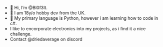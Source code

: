 - 👋 Hi, I’m @Bl0f3lt.
- 👀 I am 18y/o hobby dev from the UK.
- 🌱 My primary language is Python, however i am learning how to code in c#.
- I like to encorporate electronics into my projects, as i find it a nice challenge.
- Contact @driedaverage on discord
<!---
Bl0f3lt/Bl0f3lt is a ✨ special ✨ repository because its `README.md` (this file) appears on your GitHub profile.
You can click the Preview link to take a look at your changes.
--->
